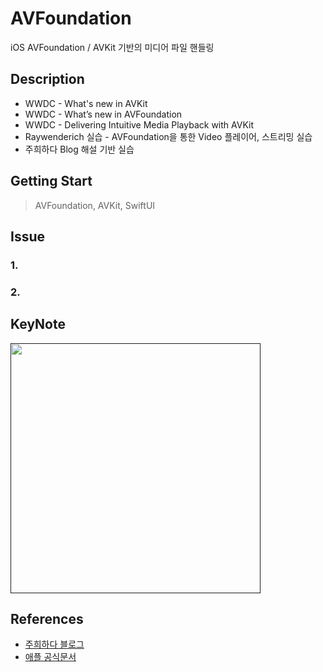 # AVFoundation
iOS AVFoundation / AVKit 기반의 미디어 파일 핸들링

## Description
+ WWDC - What's new in AVKit
+ WWDC - What’s new in AVFoundation
+ WWDC - Delivering Intuitive Media Playback with AVKit
+ Raywenderich 실습 - AVFoundation을 통한 Video 플레이어, 스트리밍 실습
+ 주희하다 Blog 해설 기반 실습

## Getting Start
> AVFoundation, AVKit, SwiftUI

## Issue
### 1.

### 2.

## KeyNote
[<img src = "" width = 400>]()

## References
+ [주희하다 블로그](https://caution-dev.github.io/tag/#AVKit)
+ [애플 공식문서](https://developer.apple.com/documentation/technologies?input=av)
